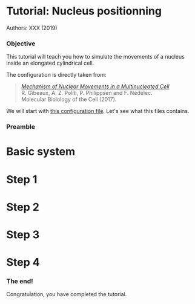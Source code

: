 # Tutorial: Nucleus positionning

Authors: XXX (2019)

### Objective

This tutorial will teach you how to simulate the movements of a nucleus inside an elongated cylindrical cell.

The configuration is directly taken from:  
>*[Mechanism of Nuclear Movements in a Multinucleated Cell](http://www.molbiolcell.org/content/28/5/645.abstract)*  
>R. Gibeaux, A. Z. Politi, P. Philippsen and F. Nédélec.  
>Molecular Biolology of the Cell (2017).

We will start with [this configuration file](data/ashbya.cym).
Let's see what this files contains.

### Preamble

# Basic system

# Step 1

# Step 2

# Step 3

# Step 4

### The end!

Congratulation, you have completed the tutorial.

